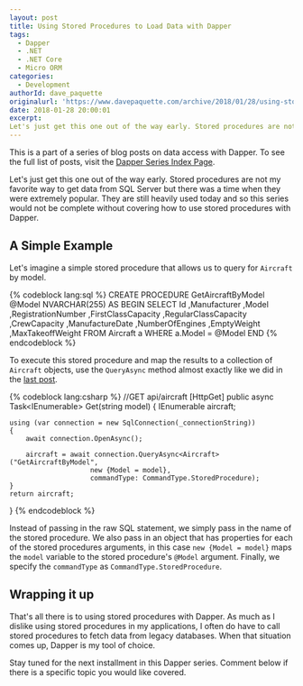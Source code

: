 ```yaml
---
layout: post
title: Using Stored Procedures to Load Data with Dapper
tags:
  - Dapper
  - .NET 
  - .NET Core
  - Micro ORM
categories:
  - Development
authorId: dave_paquette
originalurl: 'https://www.davepaquette.com/archive/2018/01/28/using-stored-procedures-to-load-data-with-dapper.aspx'
date: 2018-01-28 20:00:01
excerpt:
Let's just get this one out of the way early. Stored procedures are not my favorite way to get data from SQL Server but there was a time when they were extremely popular. They are still heavily used today and so this series would not be complete without covering how to use stored procedures with Dapper. 
---
```

This is a part of a series of blog posts on data access with Dapper. To see the full list of posts, visit the [Dapper Series Index Page](https://www.davepaquette.com/archive/2018/01/21/exploring-dapper-series.aspx).
 
Let's just get this one out of the way early. Stored procedures are not my favorite way to get data from SQL Server but there was a time when they were extremely popular. They are still heavily used today and so this series would not be complete without covering how to use stored procedures with Dapper. 

## A Simple Example
Let's imagine a simple stored procedure that allows us to query for `Aircraft` by model.

{% codeblock lang:sql %}
CREATE PROCEDURE GetAircraftByModel @Model NVARCHAR(255) AS
BEGIN
    SELECT 
       Id
      ,Manufacturer
      ,Model
      ,RegistrationNumber
      ,FirstClassCapacity
      ,RegularClassCapacity
      ,CrewCapacity
      ,ManufactureDate
      ,NumberOfEngines
      ,EmptyWeight
      ,MaxTakeoffWeight
    FROM Aircraft a
    WHERE a.Model = @Model
END
{% endcodeblock %}

To execute this stored procedure and map the results to a collection of `Aircraft` objects, use the `QueryAsync` method almost exactly like we did in the [last post](https://www.davepaquette.com/archive/2018/01/22/loading-an-object-graph-with-dapper.aspx). 

{% codeblock lang:csharp %}
//GET api/aircraft
[HttpGet]
public async Task<IEnumerable<Aircraft>> Get(string model)
{
    IEnumerable<Aircraft> aircraft;

    using (var connection = new SqlConnection(_connectionString))
    {
        await connection.OpenAsync();

        aircraft = await connection.QueryAsync<Aircraft>("GetAircraftByModel",
                        new {Model = model}, 
                        commandType: CommandType.StoredProcedure);
    }
    return aircraft;
}
{% endcodeblock %}

Instead of passing in the raw SQL statement, we simply pass in the name of the stored procedure. We also pass in an object that has properties for each of the stored procedures arguments, in this case `new {Model = model}` maps the `model` variable to the stored procedure's `@Model` argument. Finally, we specify the `commandType` as `CommandType.StoredProcedure`. 

## Wrapping it up

That's all there is to using stored procedures with Dapper. As much as I dislike using stored procedures in my applications, I often do have to call stored procedures to fetch data from legacy databases. When that situation comes up, Dapper is my tool of choice. 

Stay tuned for the next installment in this Dapper series. Comment below if there is a specific topic you would like covered.
